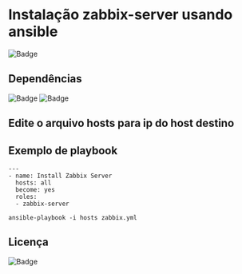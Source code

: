 # Instalação zabbix-server usando ansible

![Badge](https://img.shields.io/badge/ansible-zabbix-red)

## Dependências
![Badge](https://img.shields.io/badge/ansible-2.9.10-blue)
![Badge](https://img.shields.io/badge/CentOS-7-blue)

## Edite o arquivo hosts para ip do host destino

## Exemplo de playbook
```
---
- name: Install Zabbix Server
  hosts: all
  become: yes
  roles:
  - zabbix-server
```
``` 
ansible-playbook -i hosts zabbix.yml
``` 
## Licença
![Badge](https://img.shields.io/badge/license-GPLv3-green)